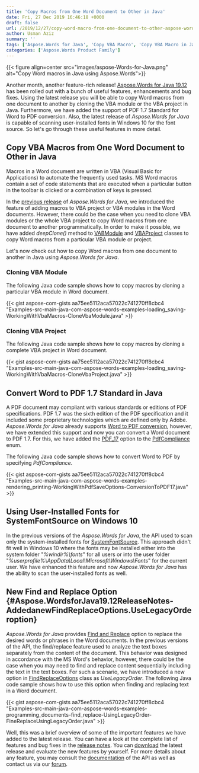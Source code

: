 ```yaml
---
title: 'Copy Macros from One Word Document to Other in Java'
date: Fri, 27 Dec 2019 16:46:18 +0000
draft: false
url: /2019/12/27/copy-word-macro-from-one-document-to-other-aspose-words-for-java/
author: Usman Aziz
summary: ''
tags: ['Aspose.Words for Java', 'Copy VBA Macro', 'Copy VBA Macro in Java', 'Copy VBA Module', 'Copy VBA Project', 'Copy Word Macro', 'Copy Word Macro in Java', 'VBA Macro', 'VBA Macro in Word', 'Word Macro']
categories: ['Aspose.Words Product Family']
---
```




{{< figure align=center src="images/aspose-Words-for-Java.png" alt="Copy Word macros in Java using Aspose.Words">}}


Another month, another feature-rich release! [Aspose.Words for Java 19.12][1] has been rolled out with a bunch of useful features, enhancements and bug fixes. Using the latest release you will be able to copy Word macros from one document to another by cloning the VBA module or the VBA project in Java. Furthermore, we have added the support of PDF 1.7 Standard for Word to PDF conversion. Also, the latest release of _Aspose.Words for Java_ is capable of scanning user-installed fonts in Windows 10 for the font source. So let's go through these useful features in more detail.

## Copy VBA Macros from One Word Document to Other in Java

Macros in a Word document are written in VBA (Visual Basic for Applications) to automate the frequently used tasks. MS Word macros contain a set of code statements that are executed when a particular button in the toolbar is clicked or a combination of keys is pressed.

In the [previous release][2] of _Aspose.Words for Java_, we introduced the feature of adding macros to VBA project or VBA modules in the Word documents. However, there could be the case when you need to clone VBA modules or the whole VBA project to copy Word macros from one document to another programmatically. In order to make it possible, we have added _deepClone()_ method to [VABModule][3] and [VBAProject][4] classes to copy Word macros from a particular VBA module or project.

Let's now check out how to copy Word macros from one document to another in Java using _Aspose.Words for Java_.

### Cloning VBA Module

The following Java code sample shows how to copy macros by cloning a particular VBA module in Word document.

{{< gist aspose-com-gists aa75ee5112aca57022c741270ff8cbc4 "Examples-src-main-java-com-aspose-words-examples-loading_saving-WorkingWithVbaMacros-CloneVbaModule.java" >}}

### Cloning VBA Project

The following Java code sample shows how to copy macros by cloning a complete VBA project in Word document.

{{< gist aspose-com-gists aa75ee5112aca57022c741270ff8cbc4 "Examples-src-main-java-com-aspose-words-examples-loading_saving-WorkingWithVbaMacros-CloneVbaProject.java" >}}

## Convert Word to PDF 1.7 Standard in Java

A PDF document may compliant with various standards or editions of PDF specifications. PDF 1.7 was the sixth edition of the PDF specification and it included some proprietary technologies which are defined only by Adobe. _Aspose.Words for Java_ already supports [Word to PDF conversion][5], however, we have extended this support and now you can convert a Word document to PDF 1.7. For this, we have added the [PDF\_17][6] option to the [PdfCompliance][7] enum.

The following Java code sample shows how to convert Word to PDF by specifying _PdfCompliance_.

{{< gist aspose-com-gists aa75ee5112aca57022c741270ff8cbc4 "Examples-src-main-java-com-aspose-words-examples-rendering_printing-WorkingWithPdfSaveOptions-ConversionToPDF17.java" >}}

## Using User-Installed Fonts for SystemFontSource on Windows 10

In the previous versions of the _Aspose.Words for Java_, the API used to scan only the system-installed fonts for [SystemFontSource][8]. This approach didn't fit well in Windows 10 where the fonts may be installed either into the system folder "_%windir%\\fonts_" for all users or into the user folder "_%userprofile%\\AppData\\Local\\Microsoft\\Windows\\Fonts_" for the current user. We have enhanced this feature and now _Aspose.Words for Java_ has the ability to scan the user-installed fonts as well.

## New Find and Replace Option {#Aspose.WordsforJava19.12ReleaseNotes-AddedanewFindReplaceOptions.UseLegacyOrderoption}

_Aspose.Words for Java_ provides [Find and Replace][9] option to replace the desired words or phrases in the Word documents. In the previous versions of the API, the find/replace feature used to analyze the text boxes separately from the content of the document. This behavior was designed in accordance with the MS Word's behavior, however, there could be the case when you may need to find and replace content sequentially including the text in the text boxes. For such a scenario, we have introduced a new option in [FindReplaceOptions][10] class as _UseLegacyOrder_. The following Java code sample shows how to use this option when finding and replacing text in a Word document.

{{< gist aspose-com-gists aa75ee5112aca57022c741270ff8cbc4 "Examples-src-main-java-com-aspose-words-examples-programming_documents-find_replace-UsingLegacyOrder-FineReplaceUsingLegacyOrder.java" >}}

Well, this was a brief overview of some of the important features we have added to the latest release. You can have a look at the complete list of features and bug fixes in the [release notes][11]. You can [download][12] the latest release and evaluate the new features by yourself. For more details about any feature, you may consult the [documentation][13] of the API as well as contact us via our [forum][14].




[1]: https://downloads.aspose.com/words/java
[2]: https://blog.aspose.com/2019/11/16/aspose-words-for-java-19-11-released/
[3]: https://apireference.aspose.com/java/words/com.aspose.words/vbamodule
[4]: https://apireference.aspose.com/java/words/com.aspose.words/vbaproject
[5]: https://docs.aspose.com/display/wordsjava/Converting+a+Microsoft+Word+document+using+save+Method#ConvertingaMicrosoftWorddocumentusingsaveMethod-ConvertaDocumenttoPDF
[6]: https://apireference.aspose.com/java/words/com.aspose.words/pdfcompliance#PDF_17
[7]: https://apireference.aspose.com/java/words/com.aspose.words/pdfcompliance
[8]: https://apireference.aspose.com/java/words/com.aspose.words/SystemFontSource
[9]: https://docs.aspose.com/display/wordsjava/Find+and+Replace
[10]: https://apireference.aspose.com/java/words/com.aspose.words/FindReplaceOptions
[11]: https://docs.aspose.com/display/wordsjava/Aspose.Words+for+Java+19.12+Release+Notes
[12]: https://downloads.aspose.com/words/java
[13]: https://docs.aspose.com/display/wordsjava/Getting+Started
[14]: https://forum.aspose.com/c/words




